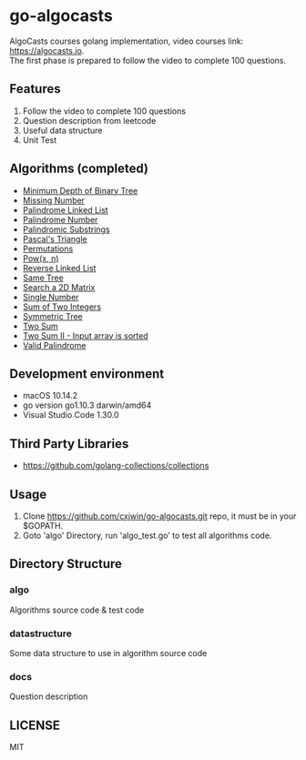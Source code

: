 # go-algocasts

AlgoCasts courses golang implementation, video courses
link: https://algocasts.io.  
The first phase is prepared to follow the video to complete 100 questions.

## Features

1. Follow the video to complete 100 questions
2. Question description from leetcode
3. Useful data structure
4. Unit Test

## Algorithms (completed)

- [Minimum Depth of Binary Tree](https://leetcode.com/problems/minimum-depth-of-binary-tree/)
- [Missing Number](https://leetcode.com/problems/missing-number/)
- [Palindrome Linked List](https://leetcode.com/problems/palindrome-linked-list/)
- [Palindrome Number](https://leetcode.com/problems/palindrome-number/)
- [Palindromic Substrings](https://leetcode.com/problems/palindromic-substrings/)
- [Pascal's Triangle](https://leetcode.com/problems/pascals-triangle/)
- [Permutations](https://leetcode.com/problems/permutations/)
- [Pow(x, n)](https://leetcode.com/problems/powx-n/)
- [Reverse Linked List](https://leetcode.com/problems/reverse-linked-list/)
- [Same Tree](https://leetcode.com/problems/same-tree/)
- [Search a 2D Matrix](https://leetcode.com/problems/search-a-2d-matrix/)
- [Single Number](https://leetcode.com/problems/single-number/)
- [Sum of Two Integers](https://leetcode.com/problems/sum-of-two-integers/)
- [Symmetric Tree](https://leetcode.com/problems/symmetric-tree/)
- [Two Sum](https://leetcode.com/problems/two-sum/)
- [Two Sum II - Input array is sorted](https://leetcode.com/problems/two-sum-ii-input-array-is-sorted/)
- [Valid Palindrome](https://leetcode.com/problems/valid-palindrome/)

## Development environment

- macOS 10.14.2
- go version go1.10.3 darwin/amd64
- Visual Studio Code 1.30.0

## Third Party Libraries

- https://github.com/golang-collections/collections

## Usage

1. Clone https://github.com/cxjwin/go-algocasts.git repo, it must be in your $GOPATH.
2. Goto 'algo' Directory, run 'algo_test.go' to test all algorithms code.

## Directory Structure

### algo

Algorithms source code & test code

### datastructure

Some data structure to use in algorithm source code

### docs

Question description

## LICENSE

MIT
